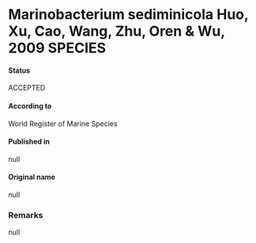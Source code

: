 # Marinobacterium sediminicola Huo, Xu, Cao, Wang, Zhu, Oren & Wu, 2009 SPECIES

#### Status
ACCEPTED

#### According to
World Register of Marine Species

#### Published in
null

#### Original name
null

### Remarks
null